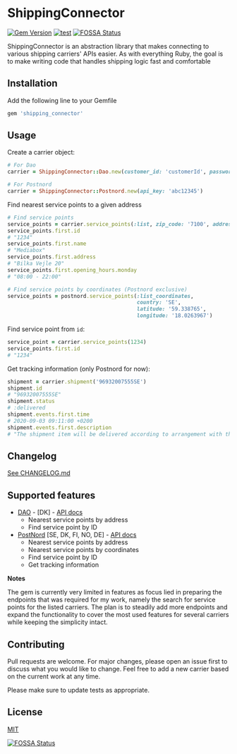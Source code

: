 # ShippingConnector
[![Gem Version](https://badge.fury.io/rb/shipping_connector.svg)](https://badge.fury.io/rb/shipping_connector) [![test](https://github.com/sthyregod/shipping_connector/actions/workflows/test.yml/badge.svg)](https://github.com/sthyregod/shipping_connector/actions/workflows/test.yml)
[![FOSSA Status](https://app.fossa.com/api/projects/git%2Bgithub.com%2Fsthyregod%2Fshipping_connector.svg?type=shield)](https://app.fossa.com/projects/git%2Bgithub.com%2Fsthyregod%2Fshipping_connector?ref=badge_shield)

ShippingConnector is an abstraction library that makes connecting to various shipping
carriers' APIs easier. As with everything Ruby, the goal is to make writing code that
handles shipping logic fast and comfortable

## Installation

Add the following line to your Gemfile

```ruby
gem 'shipping_connector'
```

## Usage

Create a carrier object:

```ruby
# For Dao
carrier = ShippingConnector::Dao.new(customer_id: 'customerId', password: 'password')

# For Postnord
carrier = ShippingConnector::Postnord.new(api_key: 'abc12345')
```

Find nearest service points to a given address
```ruby
# Find service points
service_points = carrier.service_points(:list, zip_code: '7100', address: 'Niels Finsensvej 11')
service_points.first.id
# "1234"
service_points.first.name
# "Mediabox"
service_points.first.address
# "Bilka Vejle 20"
service_points.first.opening_hours.monday
# "08:00 - 22:00"

# Find service points by coordinates (Postnord exclusive)
service_points = postnord.service_points(:list_coordinates, 
                                         country: 'SE', 
                                         latitude: '59.338765', 
                                         longitude: '18.0263967')
```

Find service point from `id`:

```ruby
service_point = carrier.service_points(1234)
service_points.first.id
# "1234"
```

Get tracking information (only Postnord for now):

```ruby
shipment = carrier.shipment('96932007555SE')
shipment.id
# "96932007555SE"
shipment.status
# :delivered
shipment.events.first.time
# 2020-09-03 09:11:00 +0200
shipment.events.first.description
# "The shipment item will be delivered according to arrangement with the recipient"
```

## Changelog
[See CHANGELOG.md](CHANGELOG.md)

## Supported features
* [DAO](https://www.dao.as) - [DK] - [API docs](https://api.dao.as/docs/)
  * Nearest service points by address
  * Find service point by ID
* [PostNord](https://www.postnord.com) [SE, DK, FI, NO, DE] - [API docs](https://developer.postnord.com/)
  * Nearest service points by address
  * Nearest service points by coordinates
  * Find service point by ID
  * Get tracking information

**Notes**

The gem is currently very limited in features as focus lied in preparing the endpoints that was required for my work,
namely the search for service points for the listed carriers. The plan is to steadily add more endpoints and expand
the functionality to cover the most used features for several carriers while keeping the simplicity intact.

## Contributing
Pull requests are welcome. For major changes, please open an issue first to discuss what you would like to change.
Feel free to add a new carrier based on the current work at any time.

Please make sure to update tests as appropriate.

## License
[MIT](https://choosealicense.com/licenses/mit/)


[![FOSSA Status](https://app.fossa.com/api/projects/git%2Bgithub.com%2Fsthyregod%2Fshipping_connector.svg?type=large)](https://app.fossa.com/projects/git%2Bgithub.com%2Fsthyregod%2Fshipping_connector?ref=badge_large)